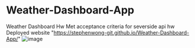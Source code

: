 # Weather-Dashboard-App
Weather Dashboard Hw
Met acceptance criteria for severside api hw
Deployed website "https://stephenwong-git.github.io/Weather-Dashboard-App/"
![image](https://user-images.githubusercontent.com/83122828/126482340-5ebe85d3-0c9d-40eb-92f9-601f383e1f36.png)
